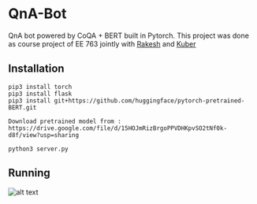 # QnA-Bot
QnA bot powered by CoQA + BERT built in Pytorch. This project was done as course project of EE 763 jointly with [Rakesh](https://github.com/RKhobrag) and [Kuber](https://github.com/kuberg1/)

## Installation

	pip3 install torch
	pip3 install flask
	pip3 install git+https://github.com/huggingface/pytorch-pretrained-BERT.git

	Download pretrained model from : https://drive.google.com/file/d/15HOJmRizBrgoPPVDHKpvSO2tNf0k-d8f/view?usp=sharing

	python3 server.py


## Running

![alt text](https://raw.githubusercontent.com/arijitx/QnA-Bot/master/running.gif)


